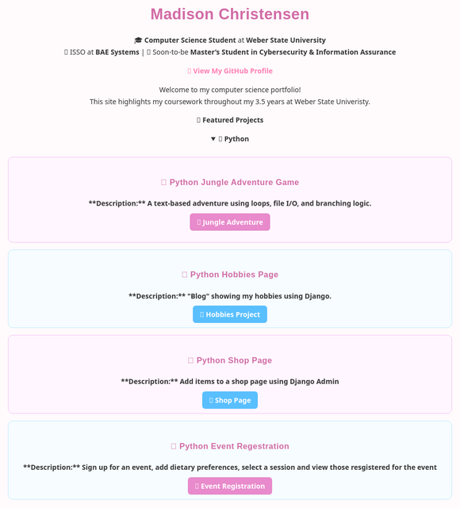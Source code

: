 <h1 align="center"> Madison Christensen </h1>
<p align="center">
🎓 <b>Computer Science Student</b> at <b>Weber State University</b><br>
💼 ISSO at <b>BAE Systems</b> | 🎯 Soon-to-be <b>Master’s Student in Cybersecurity & Information Assurance</b><br>
</p>

<p align="center">
  <a href="https://github.com/madikaeee"><b>🔗 View My GitHub Profile</b></a>
</p>



Welcome to my computer science portfolio!  
This site highlights my coursework throughout my 3.5 years at Weber State Univeristy. 


<b>🚀 Featured Projects<b>



<details open>
  <summary><b>🐍 Python</b></summary>
  <br>

  <div style="border:1px solid #f3c4f5; border-radius:10px; padding:1em; margin-bottom:1em; background:#fff6ff;">
    
<h3>🐍 Python Jungle Adventure Game </h3>

<p>**Description:** A text-based adventure using loops, file I/O, and branching logic.  <p>
<a href="https://github.com/madikaeee/CS3620_Project1" target="_blank"
       style="background:#e88acb; color:white; padding:8px 14px; border-radius:6px; text-decoration:none; font-weight:600;">
       🔗 Jungle Adventure
    </a>
  </div>

    
   <div style="border:1px solid #c0ebff; border-radius:10px; padding:1em; margin-bottom:1em; background:#f6fcff;">


<h3>🐍 Python Hobbies Page</h3>

<p>**Description:** "Blog" showing my hobbies using Django.</p>
 <a href="https://github.com/madikaeee/CS3620_Portfolio" target="_blank"
       style="background:#59bfff; color:white; padding:8px 14px; border-radius:6px; text-decoration:none; font-weight:600;">
       🔗 Hobbies Project
    </a>
  </div>


  <div style="border:1px solid #f3c4f5; border-radius:10px; padding:1em; margin-bottom:1em; background:#fff6ff;">
<h3>🐍 Python Shop Page</h3>

<p>**Description:** Add items to a shop page using Django Admin</p>
<a href="https://github.com/madikaeee/DjangoAdmin" target="_blank"
       style="background:#59bfff; color:white; padding:8px 14px; border-radius:6px; text-decoration:none; font-weight:600;">
       🔗 Shop Page
    </a>
  </div>

 <div style="border:1px solid #c0ebff; border-radius:10px; padding:1em; margin-bottom:1em; background:#f6fcff;">
  
<h3>🐍 Python Event Regestration</h3>

<p>**Description:** Sign up for an event, add dietary preferences, select a session and view those resgistered for the event</p>
<a href="https://github.com/madikaeee/EventRegistration" target="_blank"
       style="background:#e88acb; color:white; padding:8px 14px; border-radius:6px; text-decoration:none; font-weight:600;">
       🔗 Event Registration
    </a>
  </div>
  </details>



<style>
body {
  font-family: "Poppins", "Segoe UI", sans-serif;
  background-color: #fffafc;
  color: #333;
  text-align: center;
  margin: 0 auto;
  max-width: 900px;
  padding: 2rem;
  line-height: 1.7;
}

h1, h2, h3 {
  font-family: "Poppins", sans-serif;
  color: #d16ba5;
  font-weight: 700;
  letter-spacing: 0.5px;
}

h1 {
  font-size: 2.2em;
  margin-bottom: 0.3em;
}

h2 {
  font-size: 1.6em;
  margin-top: 2em;
  color: #b65fcf;
}


a {
  color: #ff7eb3;
  text-decoration: none;
  font-weight: 600;
}

a:hover {
  color: #ffb3c1;
  text-decoration: underline;
}

.btn {
  display: inline-block;
  background-color: #ffb3c1;
  color: white !important;
  padding: 10px 18px;
  border-radius: 8px;
  margin: 12px 0;
  text-decoration: none;
  font-weight: 600;
  box-shadow: 0 2px 5px rgba(255, 182, 193, 0.3);
  transition: all 0.2s ease-in-out;
}

.btn:hover {
  background-color: #ff8fab;
  transform: translateY(-2px);
}

hr {
  border: none;
  height: 1px;
  background: linear-gradient(to right, #f9d1e4, #fcd5ce, #f9d1e4);
  margin: 2.5em 0;
  border-radius: 50%;
}

</style>
